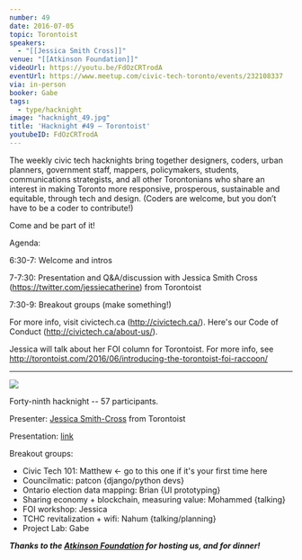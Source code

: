```yaml
---
number: 49
date: 2016-07-05
topic: Torontoist
speakers:
  - "[[Jessica Smith Cross]]"
venue: "[[Atkinson Foundation]]"
videoUrl: https://youtu.be/FdOzCRTrodA
eventUrl: https://www.meetup.com/civic-tech-toronto/events/232108337
via: in-person
booker: Gabe
tags:
  - type/hacknight
image: "hacknight_49.jpg"
title: 'Hacknight #49 – Torontoist'
youtubeID: FdOzCRTrodA
---
```


The weekly civic tech hacknights bring together designers, coders, urban planners, government staff, mappers, policymakers, students, communications strategists, and all other Torontonians who share an interest in making Toronto more responsive, prosperous, sustainable and equitable, through tech and design. (Coders are welcome, but you don’t have to be a coder to contribute!)

Come and be part of it!

Agenda:

6:30-7: Welcome and intros

7-7:30: Presentation and Q&A/discussion with Jessica Smith Cross (https://twitter.com/jessiecatherine) from Torontoist

7:30-9: Breakout groups (make something!)

For more info, visit civictech.ca (http://civictech.ca/).
Here's our Code of Conduct (http://civictech.ca/about-us/).

Jessica will talk about her FOI column for Torontoist. For more info, see http://torontoist.com/2016/06/introducing-the-torontoist-foi-raccoon/

---

![](https://mlydg0vejq30.i.optimole.com/w:827/h:620/q:mauto/f:best/https://civictech.ca/wp-content/uploads/2016/07/jul5.jpg)

Forty-ninth hacknight -- 57 participants.

Presenter: [Jessica Smith-Cross](http://twitter.com/jessiecatherine) from Torontoist

Presentation: [link](https://docs.google.com/presentation/d/1QoYDJf32kVJuY4zQ8otr8K488aTZyRgHYnWKJ7X64Vs/edit?usp=sharing)

Breakout groups:
-   Civic Tech 101: Matthew ← go to this one if it's your first time here
-   Councilmatic: patcon {django/python devs}
-   Ontario election data mapping: Brian {UI prototyping}
-   Sharing economy + blockchain, measuring value: Mohammed {talking}
-   FOI workshop: Jessica
-   TCHC revitalization + wifi: Nahum {talking/planning}
-   Project Lab: Gabe

***Thanks to the [Atkinson Foundation](http://atkinsonfoundation.ca) for hosting us, and for dinner!***